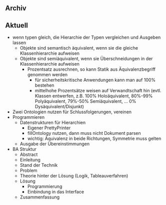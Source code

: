## Archiv

## Aktuell
- wenn typen gleich, die Hierarchie der Typen vergleichen und Ausgeben lassen
	- Objekte sind semantisch äquivalent, wenn sie die gleiche Klassenhierarchie aufweisen
	- Objekte sind semiäquivalent, wenn sie Überschneidungen in der Klassenhierarchie aufweisen
		- Prozentsatz ausrechnen, so kann Statik aus Äquivalenzbegriff genommen werden
			- für sicherheitskritische Anwendungen kann man auf 100% bestehen
			- mittelhohe Prozentsätze weisen auf Verwandtschaft hin (evtl. Klassen entwerfen, z.B. 100% Holoäquivalent, 80%-99% Polyäquivalent, 79%-50% Semiäquivalent, ... 0% Dysäquivalent/Disjunkt)
- Zwei Ontologien nutzen für Schlussfolgerungen, vereinen
- Programmieren
	- Datenstrukturen für Hierarchien
		- Eigener PrettyPrinter
		- fillOntology nutzen, dann muss nicht Dokument parsen
		- wichtig: Äquivalenz in beide Richtungen, Symmetrie muss gelten
	- Ausgabe der Übereinstimmungen
- BA Struktur
	- Abstract
	- Einleitung
	- Stand der Technik
	- Problem
	- Theorie hinter der Lösung (Logik, Tableauverfahren)
	- Lösung
		- Programmierung
		- Einbindung in das Interface
	- Zusammenfassung